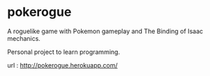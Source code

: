 # pokerogue

A roguelike game with Pokemon gameplay and The Binding of Isaac mechanics. 

Personal project to learn programming.

url : http://pokerogue.herokuapp.com/
